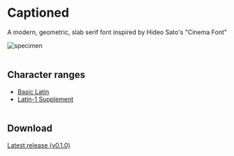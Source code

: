 # Captioned
A modern, geometric, slab serif font inspired by Hideo Sato's "Cinema Font"

![specimen](https://github.com/user-attachments/assets/6f10c4d9-f8b4-4585-a0ee-f04a46d96a61)
<br/><br/>

## Character ranges
- [Basic Latin](https://www.unicode.org/charts/PDF/U0000.pdf)
- [Latin-1 Supplement](https://www.unicode.org/charts/PDF/U0080.pdf)
<br/><br/>


## Download
[Latest release (v0.1.0)](https://github.com/samuelquiros-design/Captioned/releases/download/v0.2.0/Captioned-Regular.otf)
<br/><br/>
